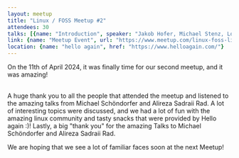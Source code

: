 ```yaml
---
layout: meetup
title: "Linux / FOSS Meetup #2"
attendees: 30
talks: [{name: "Introduction", speaker: "Jakob Hofer, Michael Stenz, Lorenz Holzbauer", slides: [{name: "Slides (Marp / HTML)", url: "https://linuxfosslinz.github.io/intro-presentation/talk-2"}]}, {name: "How hello again uses OSS to build and maintain over 1000 Apps", speaker: "Michael Schöndorfer"}, {name: "A Fight for Online Freedom", speaker: "Alireza Sadraii Rad"}]
link: {name: "Meetup Event", url: "https://www.meetup.com/linux-foss-linz/events/299355675/"}
location: {name: "hello again", href: "https://www.helloagain.com/"}
---
```


On the 11th of April 2024, it was finally time for our second meetup, and it was amazing!


<br>
A huge thank you to all the people that attended the meetup and listened to the amazing talks from Michael Schöndorfer and Alireza Sadraii Rad. A lot of interesting topics were discussed, and we had a lot of fun with the amazing linux community and tasty snacks that were provided by Hello again :)! Lastly, a big "thank you" for the amazing Talks to Michael Schöndorfer and Alireza Sadraii Rad.

<br>

We are hoping that we see a lot of familiar faces soon at the next Meetup!